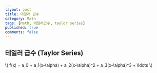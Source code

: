 ```yaml
---
layout: post
title: 테일러 급수
category: Math
tags: [Math, 테일러급수, taylor series]
published: true
comments: false
---
```


테일러 급수 (Taylor Series)
---

\\( f(x) = a\_0 + a\_1(x-\alpha) + a\_2(x-\alpha)^2 + a\_3(x-\alpha)^3 + \ldots \\)
